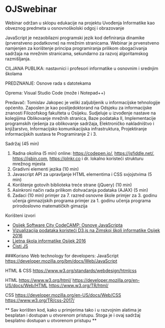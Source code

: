 # OJSwebinar
Webinar održan u sklopu edukacije na projektu Uvođenja Informatike kao obveznog predmeta u osnovnoškolski odgoj i obrazovanje

JavaScript je nezaobilazni programski jezik kod definiranja dinamike (prvenstveno podatkovne) na mrežnim stranicama. Webinar je prvenstveno namjenjen za korištenje principa programiranja prilikom obogaćivanja sadržaja na mrežnim stranicama, sekundarno za razvoj algoritamskog razmišljanja.

CILJANA PUBLIKA: nastavnici i profesori informatike u osnovnim i srednjim školama 

PREDZNANJE: Osnove rada s datotekama

Oprema: Visual Studio Code (može i Notepad++)

Predavač:
Tomislav Jakopec je veliki zaljubljenik u informacijske tehnologije općenito. Zaposlen je kao poslijedoktorand na Odsjeku za informacijske znanosti Filozofskog fakulteta u Osijeku. Sudjeluje u izvođenje nastave na kolegijima Oblikovanje mrežnih stranica, Baze podataka II, Implementacije programskih rješenja za oblikovanje sadržaja, Elektroničko nakladništvo i knjižarstvo, Informacijsko komunikacijska infrastruktura, Projektiranje informacijskih sustava te Programiranje 2 i 3.


Sadržaj (45 min)
1. Radna okolina (5 min)
    online: https://codepen.io/, https://jsfiddle.net/, https://jsbin.com, https://plnkr.co i dr.
    lokalno koristeći strukturu mrežnog mjesta
2. Gradivni elementi jezika (10 min)
3. Javascript API za upravljanje HTML elementima i CSS svjojstvima (5 min)
4. Korištenje gotovih biblioteka treće strane (jQuery) (10 min)
5. Asinkroni način rada prilikom dohvaćanja podataka (AJAX) (5 min)
6. Zadaci (10 min)
    primjer za 7. razred osnovne škole
    primjer za 3. godinu učenja gimnazijskih programa
    primjer za 1. godinu učenja programa prirodoslovno matematičkih gimazija


Korišteni izvori
* [Osijek Software City CodeCAMP: Osnove JavaScripta]
* [Vizualizacija podataka koristeći D3.js na Zimskoj školi informatike Osijek 2016]
* [Ljetna škola informatike Osijek 2016]
* [Čisti JS]


###Korisno
Web technology for developers: JavaScript
https://developer.mozilla.org/bm/docs/Web/JavaScript

HTML & CSS
https://www.w3.org/standards/webdesign/htmlcss

HTML
https://www.w3.org/html/
https://developer.mozilla.org/en-US/docs/Web/HTML
https://www.w3.org/TR/html/

CSS
https://developer.mozilla.org/en-US/docs/Web/CSS
https://www.w3.org/TR/css-2017/



** Sav korišten kod, kako u primjerima tako i u razvojnim alatima je besplatan i dostupan u otvorenom pristupu. Stoga je i ovaj sadržaj besplatno dostupan u otvorenom pristupu  **

[//]: # (These are reference links used in the body of this note and get stripped out when the markdown processor does its job. There is no need to format nicely because it shouldn't be seen. Thanks SO - http://stackoverflow.com/questions/4823468/store-comments-in-markdown-syntax)

   [Osijek Software City CodeCAMP: Osnove JavaScripta]: <https://github.com/tjakopec/OSC3JS>
   [Vizualizacija podataka koristeći D3.js na Zimskoj školi informatike Osijek 2016]: <https://github.com/tjakopec/ZSI2016>
   [Ljetna škola informatike Osijek 2016]: <https://github.com/tjakopec/LJSI2016>
   [Čisti JS]: <https://github.com/tjakopec/CistiJS/>

